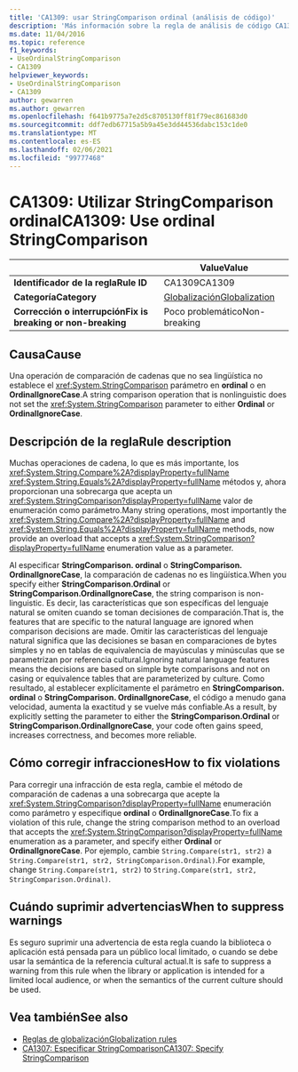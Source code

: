 ```yaml
---
title: 'CA1309: usar StringComparison ordinal (análisis de código)'
description: 'Más información sobre la regla de análisis de código CA1309: Use el ordinal ordinal'
ms.date: 11/04/2016
ms.topic: reference
f1_keywords:
- UseOrdinalStringComparison
- CA1309
helpviewer_keywords:
- UseOrdinalStringComparison
- CA1309
author: gewarren
ms.author: gewarren
ms.openlocfilehash: f641b9775a7e2d5c8705130ff81f79ec861683d0
ms.sourcegitcommit: ddf7edb67715a5b9a45e3dd44536dabc153c1de0
ms.translationtype: MT
ms.contentlocale: es-ES
ms.lasthandoff: 02/06/2021
ms.locfileid: "99777468"
---
```

# <a name="ca1309-use-ordinal-stringcomparison"></a><span data-ttu-id="4b866-103">CA1309: Utilizar StringComparison ordinal</span><span class="sxs-lookup"><span data-stu-id="4b866-103">CA1309: Use ordinal StringComparison</span></span>

|                                     | <span data-ttu-id="4b866-104">Value</span><span class="sxs-lookup"><span data-stu-id="4b866-104">Value</span></span>                                      |
|-------------------------------------|--------------------------------------------|
| <span data-ttu-id="4b866-105">**Identificador de la regla**</span><span class="sxs-lookup"><span data-stu-id="4b866-105">**Rule ID**</span></span>                         | <span data-ttu-id="4b866-106">CA1309</span><span class="sxs-lookup"><span data-stu-id="4b866-106">CA1309</span></span>                                     |
| <span data-ttu-id="4b866-107">**Categoría**</span><span class="sxs-lookup"><span data-stu-id="4b866-107">**Category**</span></span>                        | [<span data-ttu-id="4b866-108">Globalización</span><span class="sxs-lookup"><span data-stu-id="4b866-108">Globalization</span></span>](globalization-warnings.md) |
| <span data-ttu-id="4b866-109">**Corrección o interrupción**</span><span class="sxs-lookup"><span data-stu-id="4b866-109">**Fix is breaking or non-breaking**</span></span> | <span data-ttu-id="4b866-110">Poco problemático</span><span class="sxs-lookup"><span data-stu-id="4b866-110">Non-breaking</span></span>                               |

## <a name="cause"></a><span data-ttu-id="4b866-111">Causa</span><span class="sxs-lookup"><span data-stu-id="4b866-111">Cause</span></span>

<span data-ttu-id="4b866-112">Una operación de comparación de cadenas que no sea lingüística no establece el <xref:System.StringComparison> parámetro en **ordinal** o en **OrdinalIgnoreCase**.</span><span class="sxs-lookup"><span data-stu-id="4b866-112">A string comparison operation that is nonlinguistic does not set the <xref:System.StringComparison> parameter to either **Ordinal** or **OrdinalIgnoreCase**.</span></span>

## <a name="rule-description"></a><span data-ttu-id="4b866-113">Descripción de la regla</span><span class="sxs-lookup"><span data-stu-id="4b866-113">Rule description</span></span>

<span data-ttu-id="4b866-114">Muchas operaciones de cadena, lo que es más importante, los <xref:System.String.Compare%2A?displayProperty=fullName> <xref:System.String.Equals%2A?displayProperty=fullName> métodos y, ahora proporcionan una sobrecarga que acepta un <xref:System.StringComparison?displayProperty=fullName> valor de enumeración como parámetro.</span><span class="sxs-lookup"><span data-stu-id="4b866-114">Many string operations, most importantly the <xref:System.String.Compare%2A?displayProperty=fullName> and <xref:System.String.Equals%2A?displayProperty=fullName> methods, now provide an overload that accepts a <xref:System.StringComparison?displayProperty=fullName> enumeration value as a parameter.</span></span>

<span data-ttu-id="4b866-115">Al especificar **StringComparison. ordinal** o **StringComparison. OrdinalIgnoreCase**, la comparación de cadenas no es lingüística.</span><span class="sxs-lookup"><span data-stu-id="4b866-115">When you specify either **StringComparison.Ordinal** or **StringComparison.OrdinalIgnoreCase**, the string comparison is non-linguistic.</span></span> <span data-ttu-id="4b866-116">Es decir, las características que son específicas del lenguaje natural se omiten cuando se toman decisiones de comparación.</span><span class="sxs-lookup"><span data-stu-id="4b866-116">That is, the features that are specific to the natural language are ignored when comparison decisions are made.</span></span> <span data-ttu-id="4b866-117">Omitir las características del lenguaje natural significa que las decisiones se basan en comparaciones de bytes simples y no en tablas de equivalencia de mayúsculas y minúsculas que se parametrizan por referencia cultural.</span><span class="sxs-lookup"><span data-stu-id="4b866-117">Ignoring natural language features means the decisions are based on simple byte comparisons and not on casing or equivalence tables that are parameterized by culture.</span></span> <span data-ttu-id="4b866-118">Como resultado, al establecer explícitamente el parámetro en **StringComparison. ordinal** o **StringComparison. OrdinalIgnoreCase**, el código a menudo gana velocidad, aumenta la exactitud y se vuelve más confiable.</span><span class="sxs-lookup"><span data-stu-id="4b866-118">As a result, by explicitly setting the parameter to either the **StringComparison.Ordinal** or **StringComparison.OrdinalIgnoreCase**, your code often gains speed, increases correctness, and becomes more reliable.</span></span>

## <a name="how-to-fix-violations"></a><span data-ttu-id="4b866-119">Cómo corregir infracciones</span><span class="sxs-lookup"><span data-stu-id="4b866-119">How to fix violations</span></span>

<span data-ttu-id="4b866-120">Para corregir una infracción de esta regla, cambie el método de comparación de cadenas a una sobrecarga que acepte la <xref:System.StringComparison?displayProperty=fullName> enumeración como parámetro y especifique **ordinal** o **OrdinalIgnoreCase**.</span><span class="sxs-lookup"><span data-stu-id="4b866-120">To fix a violation of this rule, change the string comparison method to an overload that accepts the <xref:System.StringComparison?displayProperty=fullName> enumeration as a parameter, and specify either **Ordinal** or **OrdinalIgnoreCase**.</span></span> <span data-ttu-id="4b866-121">Por ejemplo, cambie `String.Compare(str1, str2)` a `String.Compare(str1, str2, StringComparison.Ordinal)`.</span><span class="sxs-lookup"><span data-stu-id="4b866-121">For example, change `String.Compare(str1, str2)` to `String.Compare(str1, str2, StringComparison.Ordinal)`.</span></span>

## <a name="when-to-suppress-warnings"></a><span data-ttu-id="4b866-122">Cuándo suprimir advertencias</span><span class="sxs-lookup"><span data-stu-id="4b866-122">When to suppress warnings</span></span>

<span data-ttu-id="4b866-123">Es seguro suprimir una advertencia de esta regla cuando la biblioteca o aplicación está pensada para un público local limitado, o cuando se debe usar la semántica de la referencia cultural actual.</span><span class="sxs-lookup"><span data-stu-id="4b866-123">It is safe to suppress a warning from this rule when the library or application is intended for a limited local audience, or when the semantics of the current culture should be used.</span></span>

## <a name="see-also"></a><span data-ttu-id="4b866-124">Vea también</span><span class="sxs-lookup"><span data-stu-id="4b866-124">See also</span></span>

- [<span data-ttu-id="4b866-125">Reglas de globalización</span><span class="sxs-lookup"><span data-stu-id="4b866-125">Globalization rules</span></span>](globalization-warnings.md)
- [<span data-ttu-id="4b866-126">CA1307: Especificar StringComparison</span><span class="sxs-lookup"><span data-stu-id="4b866-126">CA1307: Specify StringComparison</span></span>](ca1307.md)
